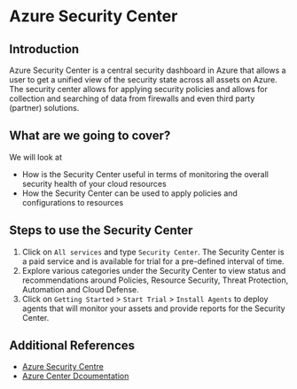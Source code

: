 # Azure Security Center

## Introduction

Azure Security Center is a central security dashboard in Azure that allows a user to get a unified view of the security state across all assets on Azure. The security center allows for applying security policies and allows for collection and searching of data from firewalls and even third party (partner) solutions.

## What are we going to cover?

We will look at

- How is the Security Center useful in terms of monitoring the overall security health of your cloud resources
- How the Security Center can be used to apply policies and configurations to resources

## Steps to use the Security Center

1. Click on `All services` and type `Security Center`. The Security Center is a paid service and is available for trial for a pre-defined interval of time.
2. Explore various categories under the Security Center to view status and recommendations around Policies, Resource Security, Threat Protection, Automation and Cloud Defense.
3. Click on `Getting Started` > `Start Trial` > `Install Agents` to deploy agents that will monitor your assets and provide reports for the Security Center.

## Additional References

- [Azure Security Centre](https://azure.microsoft.com/en-in/services/security-center/)
- [Azure Center Dcoumentation](https://docs.microsoft.com/en-in/azure/security-center/)